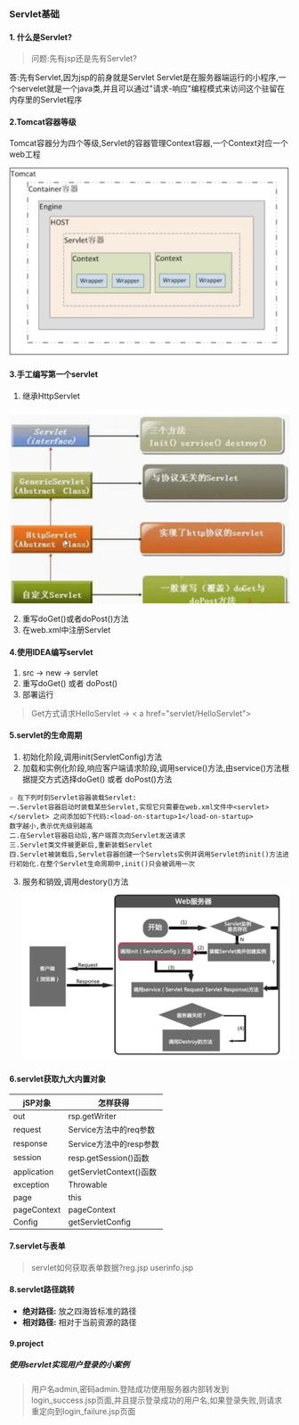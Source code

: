 ### Servlet基础
#### 1. 什么是Servlet?
> 问题:先有jsp还是先有Servlet?

答:先有Servlet,因为jsp的前身就是Servlet
Servlet是在服务器端运行的小程序,一个servelet就是一个java类,并且可以通过"请求-响应"编程模式来访问这个驻留在内存里的Servlet程序

#### 2.Tomcat容器等级
Tomcat容器分为四个等级,Servlet的容器管理Context容器,一个Context对应一个web工程

![Tomcat容器](./images/container.png)
#### 3.手工编写第一个servlet
1. 继承HttpServlet

![servlet](./images/servlet.png)

2. 重写doGet()或者doPost()方法
3. 在web.xml中注册Servlet
#### 4.使用IDEA编写servlet
1. src -> new -> servlet
2. 重写doGet() 或者 doPost()
3. 部署运行
> Get方式请求HelloServlet ->        < a href="servlet/HelloServlet">
#### 5.servlet的生命周期
1. 初始化阶段,调用init(ServletConfig)方法 
2. 加载和实例化阶段,响应客户端请求阶段,调用service()方法,由service()方法根据提交方式选择doGet() 或者 doPost()方法
```
☆ 在下列时刻Servlet容器装载Servlet:
一.Servlet容器启动时装载某些Servlet,实现它只需要在web.xml文件中<servlet></servlet> 之间添加如下代码:<load-on-startup>1</load-on-startup>
数字越小,表示优先级别越高
二.在Servlet容器启动后,客户端首次向Servlet发送请求
三.Servlet类文件被更新后,重新装载Servlet
四.Servlet被装载后,Servlet容器创建一个Servlets实例并调用Servlet的init()方法进行初始化.在整个Servlet生命周期中,init()只会被调用一次
```
3. 服务和销毁,调用destory()方法
![lifecircle](./images/servlet-lifecircle.png)
#### 6.servlet获取九大内置对象
 
jSP对象     | 怎样获得
-------- | ---
out | rsp.getWriter
request    | Service方法中的req参数
response     | Service方法中的resp参数
session     | resp.getSession()函数
application     | getServletContext()函数
exception     | Throwable
page     | this
pageContext     | pageContext
Config     | getServletConfig


#### 7.servlet与表单
> servlet如何获取表单数据?reg.jsp
                  userinfo.jsp
#### 8.servlet路径跳转
- **绝对路径:** 放之四海皆标准的路径
- **相对路径:** 相对于当前资源的路径
#### 9.project
##### 使用servlet实现用户登录的小案例
> 用户名admin,密码admin.登陆成功使用服务器内部转发到login_success.jsp页面,并且提示登录成功的用户名,如果登录失败,则请求重定向到login_failure.jsp页面